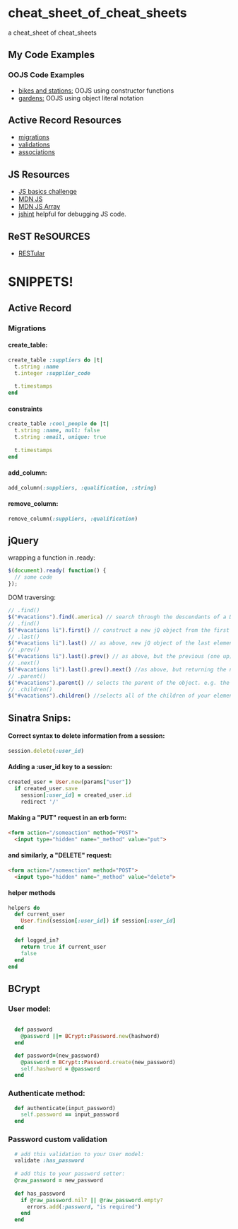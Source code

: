# cheat_sheet_of_cheat_sheets
a cheat_sheet of cheat_sheets

## My Code Examples

### OOJS Code Examples
- [bikes and stations:](https://github.com/chi-fiery-skippers-2017/oojs-bikes-and-stations-challenge/tree/solo-markfranciose) OOJS using constructor functions
- [gardens:](https://github.com/chi-fiery-skippers-2017/oojs-garden-challenge/blob/pair-markfranciose%2Crrpatel25/src/garden.js) OOJS using object literal notation

## Active Record Resources
- [migrations](http://guides.rubyonrails.org/active_record_migrations.html)
- [validations](http://guides.rubyonrails.org/active_record_validations.html)
- [associations](http://guides.rubyonrails.org/association_basics.html)

## JS Resources
- [JS basics challenge](https://github.com/chi-fiery-skippers-2017/javascript-from-ruby-challenge)
- [MDN JS](https://developer.mozilla.org/en-US/docs/Web/JavaScript)
- [MDN JS Array](https://developer.mozilla.org/en-US/docs/Web/JavaScript/Reference/Global_Objects/Array)
- [jshint](http://jshint.com/) helpful for debugging JS code.

## ReST ReSOURCES

- [RESTular](http://www.restular.com/)

# SNIPPETS!

## Active Record

### Migrations

#### create_table:
```ruby
create_table :suppliers do |t| 
  t.string :name
  t.integer :supplier_code
  
  t.timestamps
end
```

#### constraints
```ruby
create_table :cool_people do |t|
  t.string :name, null: false
  t.string :email, unique: true
  
  t.timestamps
end
```

#### add_column: 
```ruby
add_column(:suppliers, :qualification, :string)
```

#### remove_column:
```ruby
remove_column(:suppliers, :qualification)
```


## jQuery

wrapping a function in .ready:
```js
$(document).ready( function() {
  // some code
});
```

DOM traversing: 
```js
// .find()
$("#vacations").find(.america) // search through the descendants of a DOM element.
// .find()
$("#vacations li").first() // construct a new jQ object from the first element in a set.
// .last()
$("#vacations li").last() // as above, new jQ object of the last element of set
// .prev()
$("#vacations li").last().prev() // as above, but the previous (one up) element of the selection. Chained in this case.
// .next()
$("#vacations li").last().prev().next() //as above, but returning the next (one down) element. Which was our original element.
// .parent()
$("#vacations").parent() // selects the parent of the object. e.g. the tag under which that tag is nested
// .children()
$("#vacations").children() //selects all of the children of your element. Selects all children of those children as well
```

## Sinatra Snips:

#### Correct syntax to delete information from a session:
```ruby
session.delete(:user_id)
```

#### Adding a :user_id key to a session:
```ruby
created_user = User.new(params["user"])
  if created_user.save
    session[:user_id] = created_user.id
    redirect '/'
```

#### Making a "PUT" request in an erb form: 
```html
<form action="/someaction" method="POST">
  <input type="hidden" name="_method" value="put">
```
#### and similarly, a "DELETE" request:
```html
<form action="/someaction" method="POST">
  <input type="hidden" name="_method" value="delete">
```

#### helper methods
```ruby
helpers do
  def current_user
    User.find(session[:user_id]) if session[:user_id]
  end

  def logged_in?
    return true if current_user
    false
  end
end
```


## BCrypt 

### User model:
```ruby

  def password
    @password ||= BCrypt::Password.new(hashword)
  end

  def password=(new_password)
    @password = BCrypt::Password.create(new_password)
    self.hashword = @password
  end

```

### Authenticate method:
```ruby
  def authenticate(input_password)
  	self.password == input_password
  end
```

### Password custom validation
```ruby
  # add this validation to your User model:
  validate :has_password
  
  # add this to your password setter:
  @raw_password = new_password
  
  def has_password
    if @raw_password.nil? || @raw_password.empty?
      errors.add(:password, "is required")
    end
  end
```  

